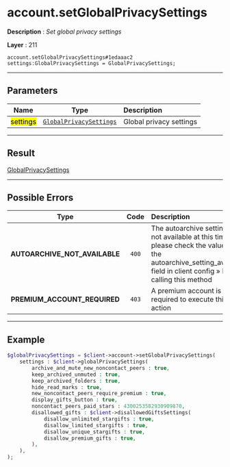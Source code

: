 # account.setGlobalPrivacySettings

**Description** : *Set global privacy settings*

**Layer** : 211

```tl
account.setGlobalPrivacySettings#1edaaac2 settings:GlobalPrivacySettings = GlobalPrivacySettings;
```

---

## Parameters

| Name | Type | Description |
| :---: | :---: | :--- |
| <mark>settings</mark> | [`GlobalPrivacySettings`](type/GlobalPrivacySettings) | Global privacy settings |

---

## Result

[GlobalPrivacySettings](type/GlobalPrivacySettings)

---

## Possible Errors

| Type | Code | Description |
| :---: | :---: | :--- |
| **AUTOARCHIVE_NOT_AVAILABLE** | `400` | The autoarchive setting is not available at this time: please check the value of the autoarchive_setting_available field in client config » before calling this method |
| **PREMIUM_ACCOUNT_REQUIRED** | `403` | A premium account is required to execute this action |

---

## Example

```php
$globalPrivacySettings = $client->account->setGlobalPrivacySettings(
	settings : $client->globalPrivacySettings(
		archive_and_mute_new_noncontact_peers : true,
		keep_archived_unmuted : true,
		keep_archived_folders : true,
		hide_read_marks : true,
		new_noncontact_peers_require_premium : true,
		display_gifts_button : true,
		noncontact_peers_paid_stars : 4300253582930909870,
		disallowed_gifts : $client->disallowedGiftsSettings(
			disallow_unlimited_stargifts : true,
			disallow_limited_stargifts : true,
			disallow_unique_stargifts : true,
			disallow_premium_gifts : true,
		),
	),
);
```
